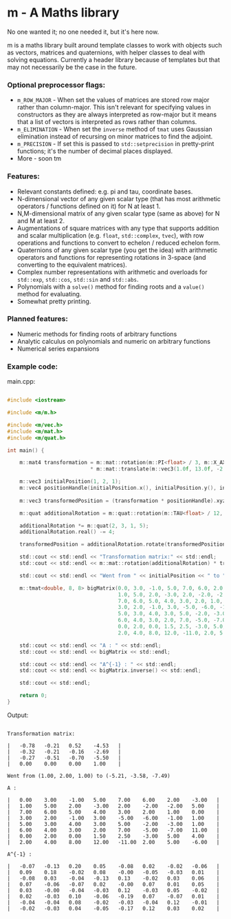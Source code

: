 
# m - A Maths library

No one wanted it; no one needed it, but it's here now.

m is a maths library built around template classes to work with objects such as vectors, matrices and quaternions, with helper classes to deal with solving equations. Currently a header library because of templates but that may not necessarily be the case in the future.

### Optional preprocessor flags:

* `m_ROW_MAJOR` - When set the values of matrices are stored row major rather than column-major. This isn't relevant for specifying values in constructors as they are always interpreted as row-major but it means that a list of vectors is interpreted as rows rather than columns.
* `m_ELIMINATION` - When set the `inverse` method of `tmat` uses Gaussian elimination instead of recursing on minor matrices to find the adjoint.
* `m_PRECISION` - If set this is passed to `std::setprecision` in pretty-print functions; it's the number of decimal places displayed.
* More - soon tm

### Features:

* Relevant constants defined: e.g. pi and tau, coordinate bases.
* N-dimensional vector of any given scalar type (that has most arithmetic operators / functions defined on it) for N at least 1.
* N,M-dimensional matrix of any given scalar type (same as above) for N and M at least 2.
* Augmentations of square matrices with any type that supports addition and scalar multiplication (e.g. `float`, `std::complex`, `tvec`), with row operations and functions to convert to echelon / reduced echelon form.
* Quaternions of any given scalar type (you get the idea) with arithmetic operators and functions for representing rotations in 3-space (and converting to the equivalent matrices).
* Complex number representations with arithmetic and overloads for `std::exp`, `std::cos`, `std::sin` and `std::abs`.
* Polynomials with a `solve()` method for finding roots and a `value()` method for evaluating.
* Somewhat pretty printing.

### Planned features:

* Numeric methods for finding roots of arbitrary functions
* Analytic calculus on polynomials and numeric on arbitrary functions
* Numerical series expansions

### Example code:

main.cpp:

```c

#include <iostream>

#include <m/m.h>

#include <m/vec.h>
#include <m/mat.h>
#include <m/quat.h>

int main() {

    m::mat4 transformation = m::mat::rotation(m::PI<float> / 3, m::X_AXIS<float>)
                           * m::mat::translate(m::vec3(1.0f, 13.0f, -2.0f));

    m::vec3 initialPosition(1, 2, 1);
    m::vec4 positionHandle(initialPosition.x(), initialPosition.y(), initialPosition.z(), 1);
    
    m::vec3 transformedPosition = (transformation * positionHandle).xyz();

    m::quat additionalRotation = m::quat::rotation(m::TAU<float> / 12, m::vec3(0.5f, 0.5f, -0.1f));

    additionalRotation *= m::quat(2, 3, 1, 5);
    additionalRotation.real() -= 4;

    transformedPosition = additionalRotation.rotate(transformedPosition);

    std::cout << std::endl << "Transformation matrix:" << std::endl;
    std::cout << std::endl << m::mat::rotation(additionalRotation) * transformation << std::endl;

    std::cout << std::endl << "Went from " << initialPosition << " to " << transformedPosition << std::endl;

    m::tmat<double, 8, 8> bigMatrix(0.0, 3.0, -1.0, 5.0, 7.0, 6.0, 2.0, -3.0,
                                    1.0, 5.0, 2.0, -3.0, 2.0, -2.0, -2.0, 5.0,
                                    7.0, 6.0, 5.0, 4.0, 3.0, 2.0, 1.0, 0.0,
                                    3.0, 2.0, -1.0, 3.0, -5.0, -6.0, -1.0, 1.0,
                                    5.0, 3.0, 4.0, 3.0, 5.0, -2.0, -3.0, 1.0,
                                    6.0, 4.0, 3.0, 2.0, 7.0, -5.0, -7.0, 11.0,
                                    0.0, 2.0, 0.0, 1.5, 2.5, -3.0, 5.0, 4.0,
                                    2.0, 4.0, 8.0, 12.0, -11.0, 2.0, 5.0, -6.0);

    std::cout << std::endl << "A : " << std::endl;
    std::cout << std::endl << bigMatrix << std::endl;

    std::cout << std::endl << "A^{-1} : " << std::endl;
    std::cout << std::endl << bigMatrix.inverse() << std::endl;

    std::cout << std::endl;

    return 0;
}

```

Output:

```

Transformation matrix:

|	-0.78	-0.21	0.52	-4.53	|
|	-0.32	-0.21	-0.16	-2.69	|
|	-0.27	-0.51	-0.70	-5.50	|
|	0.00	0.00	0.00	1.00	|

Went from (1.00, 2.00, 1.00) to (-5.21, -3.58, -7.49)

A : 

|	0.00	3.00	-1.00	5.00	7.00	6.00	2.00	-3.00	|
|	1.00	5.00	2.00	-3.00	2.00	-2.00	-2.00	5.00	|
|	7.00	6.00	5.00	4.00	3.00	2.00	1.00	0.00	|
|	3.00	2.00	-1.00	3.00	-5.00	-6.00	-1.00	1.00	|
|	5.00	3.00	4.00	3.00	5.00	-2.00	-3.00	1.00	|
|	6.00	4.00	3.00	2.00	7.00	-5.00	-7.00	11.00	|
|	0.00	2.00	0.00	1.50	2.50	-3.00	5.00	4.00	|
|	2.00	4.00	8.00	12.00	-11.00	2.00	5.00	-6.00	|

A^{-1} : 

|	-0.07	-0.13	0.20	0.05	-0.08	0.02	-0.02	-0.06	|
|	0.09	0.18	-0.02	0.08	-0.00	-0.05	-0.03	0.01	|
|	-0.08	0.03	-0.04	-0.13	0.13	-0.02	0.03	0.06	|
|	0.07	-0.06	-0.07	0.02	-0.00	0.07	0.01	0.05	|
|	0.03	-0.00	-0.04	-0.03	0.12	-0.03	0.05	-0.02	|
|	0.02	-0.03	0.10	-0.06	-0.19	0.07	-0.07	0.01	|
|	-0.04	-0.04	0.08	-0.02	-0.03	-0.04	0.12	-0.01	|
|	-0.02	-0.03	0.04	-0.05	-0.17	0.12	0.03	0.02	|

```
